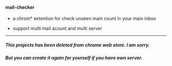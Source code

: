 #### mail-checker

* a chrom* extention for check unseen main count in your main inbox

* support multi mail acount and multi server

***
##### This projects has been deleted from chrome web store. I am sorry.
##### But you can create it again for yourself if you have own server.

